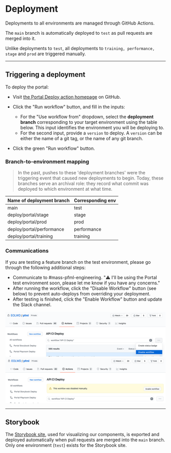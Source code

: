 # Deployment

Deployments to all environments are managed through GitHub Actions.

The `main` branch is automatically deployed to `test` as pull requests are merged into it.

Unlike deployments to `test`, all deployments to `training, performance, stage` and `prod` are triggered manually.

---

## Triggering a deployment

To deploy the portal:

- Visit [the Portal Deploy action homepage](https://github.com/EOLWD/pfml/actions?query=workflow%3A%22Portal+deploy%22) on GitHub.

- Click the "Run workflow" button, and fill in the inputs:
    - For the "Use workflow from" dropdown, select the **deployment branch** corresponding to your target environment using the table below.
    This input identifies the environment you will be deploying to.
    - For the second input, provide a `version` to deploy. A `version` can be either the name of a git tag, or the name of any git branch.

- Click the green "Run workflow" button.

### Branch-to-environment mapping

> In the past, pushes to these 'deployment branches' were the triggering event that caused new deployments to begin.
Today, these branches serve an archival role: they record what commit was deployed to which environment at what time.

| Name of deployment branch    | Corresponding env |
| ---------------------------- | ----------------- |
| main                         | test              |
| deploy/portal/stage          | stage             |
| deploy/portal/prod           | prod              |
| deploy/portal/performance    | performance       |
| deploy/portal/training       | training          |

### Communications

If you are testing a feature branch on the test environment, please go through the following additional steps:	

- Communicate to #mass-pfml-engineering. "⚠️ I'll be using the Portal test environment soon, please let me know if you have any concerns."	
- After running the workflow, click the "Disable Workflow" button (see below) to prevent auto-deploys from overriding your deployment.	
- After testing is finished, click the "Enable Workflow" button and update the Slack channel.	

![](../api/assets/deploys-disable-autodeploy.png)	
![](../api/assets/deploys-enable-autodeploy.png)

---

## Storybook

The [Storybook site](http://massgov-pfml-test-storybook-builds.s3-website-us-east-1.amazonaws.com),
used for visualizing our components, is exported and deployed automatically when pull requests are merged
into the `main` branch. Only one environment (`test`) exists for the Storybook site.
